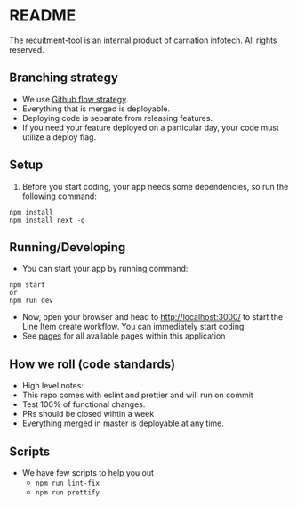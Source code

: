 # README #

The recuitment-tool is an internal product of carnation infotech. All rights reserved.

## Branching strategy
- We use [Github flow strategy](https://guides.github.com/introduction/flow/).
- Everything that is merged is deployable.
- Deploying code is separate from releasing features.
- If you need your feature deployed on a particular day, your code must utilize a deploy flag.

## Setup

1. Before you start coding, your app needs some dependencies, so run the following command:
```
npm install
npm install next -g
```

## Running/Developing
- You can start your app by running command:
```
npm start
or
npm run dev
```
- Now, open your browser and head to <http://localhost:3000/> to start the Line Item create workflow. You can immediately start coding.
- See [pages](./src/pages) for all available pages within this application

## How we roll (code standards)
- High level notes:
- This repo comes with eslint and prettier and will run on commit
- Test 100% of functional changes.
- PRs should be closed wihtin a week
- Everything merged in master is deployable at any time.

## Scripts
- We have few scripts to help you out
  - `npm run lint-fix`
  - `npm run prettify`